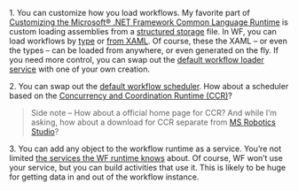 1\. You can customize how you load workflows. My favorite part of
[Customizing the Microsoft® .NET Framework Common Language
Runtime](http://www.microsoft.com/MSPress/books/6895.asp) is custom
loading assemblies from a [structured
storage](http://msdn.microsoft.com/library/en-us/stg/stg/structured_storage_start_page.asp)
file. In WF, you can load workflows by
[type](http://windowssdk.msdn.microsoft.com/en-gb/library/ms594868.aspx)
or [from
XAML](http://windowssdk.msdn.microsoft.com/en-gb/library/ms594869.aspx).
Of course, these the XAML – or even the types – can be loaded from
anywhere, or even generated on the fly. If you need more control, you
can swap out the [default workflow loader
service](http://windowssdk.msdn.microsoft.com/en-gb/library/system.workflow.runtime.hosting.workflowloaderservice.aspx) with
one of your own creation.

2\. You can swap out the [default workflow
scheduler](http://windowssdk.msdn.microsoft.com/en-us/library/ms735790.aspx).
How about a scheduler based on the [Concurrency and Coordination Runtime
(CCR)](http://channel9.msdn.com/wiki/default.aspx/Channel9.ConcurrencyRuntime)?

> Side note – How about a official home page for CCR? And while I’m
> asking, how about a download for CCR separate from [MS Robotics
> Studio](http://msdn.microsoft.com/robotics/)?

3\. You can add any object to the workflow runtime as a service. You’re
not limited [the services the WF runtime
knows](http://windowssdk.msdn.microsoft.com/en-us/library/ms734738.aspx)
about. Of course, WF won’t use your service, but you can build
activities that use it. This is likely to be huge for getting data in
and out of the workflow instance.
